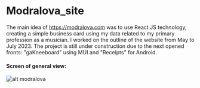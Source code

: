 # Modralova_site


 The main idea of https://modralova.com was to use React JS technology, 
 creating a simple business card using my data related to my primary profession as a musician.
 I worked on the outline of the website from May to July 2023. 
 The project is still under construction due to the next opened fronts: 
 "gaKneeboard" using MUI and "Receipts" for Android.

#### Screen of general view:
 
![alt modralova](https://github.com/Modralova/Modralova_site/blob/master/screens/modralova_screen_1.png)
